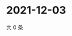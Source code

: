 # 2021-12-03

共 0 条

<!-- BEGIN WEIBO -->
<!-- 最后更新时间 Fri Dec 03 2021 15:09:21 GMT+0800 (China Standard Time) -->

<!-- END WEIBO -->
